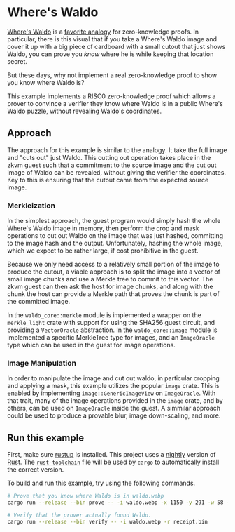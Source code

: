# Where's Waldo

[Where's Waldo] is a [favorite analogy] for zero-knowledge proofs. In particular, there is this
visual that if you take a Where's Waldo image and cover it up with a big piece of cardboard with a
small cutout that just shows Waldo, you can prove you _know_ where he is while keeping that location
secret.

[Where's Waldo]: https://en.wikipedia.org/wiki/Where%27s_Wally%3F  
[favorite analogy]: https://medium.com/swlh/a-zero-knowledge-proof-for-wheres-wally-930c21e55399

But these days, why not implement a real zero-knowledge proof to show you know where Waldo is?

This example implements a RISC0 zero-knowledge proof which allows a prover to convince a verifier
they know where Waldo is in a public Where's Waldo puzzle, without revealing Waldo's coordinates.

## Approach

The approach for this example is similar to the analogy. It take the full image and "cuts out" just
Waldo. This cutting out operation takes place in the zkvm guest such that a commitment to the source
image and the cut out image of Waldo can be revealed, without giving the verifier the coordinates.
Key to this is ensuring that the cutout came from the expected source image.

### Merkleization

In the simplest approach, the guest program would simply hash the whole Where's Waldo image in
memory, then perform the crop and mask operations to cut out Waldo on the image that was just
hashed, committing to the image hash and the output. Unfortunately, hashing the whole image, which
we expect to be rather large, if cost prohibitive in the guest.

Because we only need access to a relatively small portion of the image to produce the cutout, a
viable approach is to split the image into a vector of small image chunks and use a Merkle tree to
commit to this vector. The zkvm guest can then ask the host for image chunks, and along with the
chunk the host can provide a Merkle path that proves the chunk is part of the committed image.

In the `waldo_core::merkle` module is implemented a wrapper on the `merkle_light` crate with support
for using the SHA256 guest circuit, and providing a `VectorOracle` abstraction. In the
`waldo_core::image` module is implemented a specific MerkleTree type for images, and an
`ImageOracle` type which can be used in the guest for image operations.

### Image Manipulation

In order to manipulate the image and cut out waldo, in particular cropping and applying a mask, this
example utilizes the popular `image` crate. This is enabled by implementing
`image::GenericImageView` on `ImageOracle`. With that trait, many of the image operations provided
in the `image` crate, and by others, can be used on `ImageOracle` inside the guest. A simmilar
approach could be used to produce a provable blur, image down-scaling, and more.

## Run this example

First, make sure [rustup](https://rustup.rs) is installed.
This project uses a [nightly](https://doc.rust-lang.org/book/appendix-07-nightly-rust.html) version of [Rust](https://doc.rust-lang.org/book/ch01-01-installation.html).
The [`rust-toolchain`](rust-toolchain) file will be used by `cargo` to automatically install the correct version.

To build and run this example, try using the following commands.

```bash
# Prove that you know where Waldo is in waldo.webp
cargo run --release --bin prove -- -i waldo.webp -x 1150 -y 291 -w 58 -h 70 -m waldo_mask.png

# Verify that the prover actually found Waldo.
cargo run --release --bin verify -- -i waldo.webp -r receipt.bin
```
